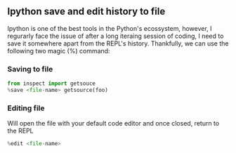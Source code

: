 ## Ipython save and edit history to file 

Ipython is one of the best tools in the Python's ecossystem, however, I regurarly face the issue of after a long iteraing session of coding, I need to save it somewhere apart from the REPL's history. Thankfully, we can use the following two magic (%) command:


### Saving to file

```py
from inspect import getsouce
%save <file-name> getsource(foo)
```


### Editing file

Will open the file with your default code editor and once closed, return to the REPL

```py
%edit <file-name>
```
